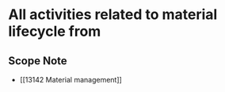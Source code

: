 # All activities related to material lifecycle from   

## Scope Note

- [[13142 Material management]]  

